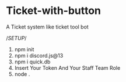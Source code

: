 # Ticket-with-button
A Ticket system like ticket tool bot

/*SETUP*/

1) npm init 
2) npm i discord.js@13
3) npm i quick.db
4) Insert Your Token And Your Staff Team Role
5) node .
